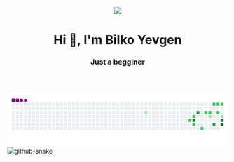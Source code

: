 
<p align="center">
  <img width="45%" height="auto" src="https://user-images.githubusercontent.com/72156168/130989446-dffc4c7e-3b3d-4177-a877-6c90e9d6e292.png" />
  </p>
<h1 align="center">Hi 👋, I'm Bilko Yevgen</h1>
<h3 align="center">Just a begginer</h3>

<br>
<br>

![snake gif](https://github.com/BilkoYevgen/BilkoYevgen/blob/output/github-contribution-grid-snake.gif)
<picture>
  <source media="(prefers-color-scheme: dark)" srcset="github-snake-dark.svg">
  <source media="(prefers-color-scheme: light)" srcset="github-snake.svg">
  <img alt="github-snake" src="github-snake.svg">
</picture>
